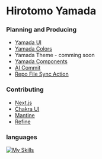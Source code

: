 # Hirotomo Yamada

### Planning and Producing

- [Yamada UI](https://github.com/yamada-ui/yamada-ui)
- [Yamada Colors](https://github.com/yamada-ui/yamada-colors)
- Yamada Theme - comming soon
- [Yamada Components](https://github.com/yamada-ui/yamada-components)
- [AI Commit](https://github.com/hirotomoyamada/ai-commit)
- [Repo File Sync Action](https://github.com/hirotomoyamada/repo-file-sync-action)

### Contributing

- [Next.js](https://github.com/vercel/next.js)
- [Chakra UI](https://github.com/chakra-ui/chakra-ui)
- [Mantine](https://github.com/mantinedev/mantine)
- [Refine](https://github.com/refinedev/refine)

### languages

[![My Skills](https://skillicons.dev/icons?i=js,ts,nodejs,php,mysql)](https://skillicons.dev)
